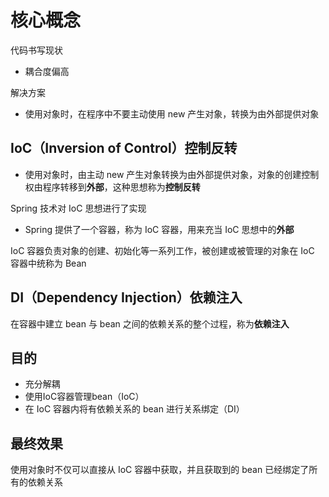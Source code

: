 # 核心概念

代码书写现状
- 耦合度偏高

解决方案
- 使用对象时，在程序中不要主动使用 new 产生对象，转换为由外部提供对象

## IoC（Inversion of Control）控制反转
- 使用对象时，由主动 new 产生对象转换为由外部提供对象，对象的创建控制权由程序转移到**外部**，这种思想称为**控制反转**

Spring 技术对 IoC 思想进行了实现
- Spring 提供了一个容器，称为 IoC 容器，用来充当 IoC 思想中的**外部**

IoC 容器负责对象的创建、初始化等一系列工作，被创建或被管理的对象在 IoC 容器中统称为 Bean

## DI（Dependency Injection）依赖注入

在容器中建立 bean 与 bean 之间的依赖关系的整个过程，称为**依赖注入**

## 目的
- 充分解耦
- 使用IoC容器管理bean（IoC）
- 在 IoC 容器内将有依赖关系的 bean 进行关系绑定（DI）

## 最终效果
使用对象时不仅可以直接从 IoC 容器中获取，并且获取到的 bean 已经绑定了所有的依赖关系












